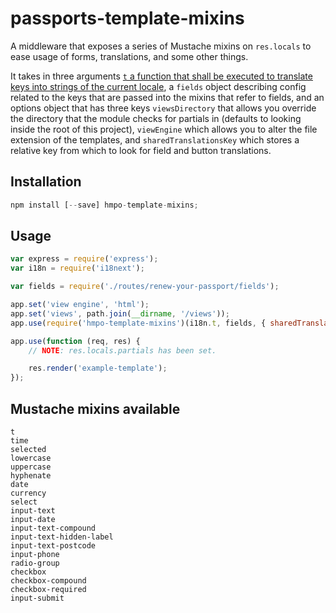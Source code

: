 # passports-template-mixins
A middleware that exposes a series of Mustache mixins on `res.locals` to ease usage of forms, translations, and some other things.

It takes in three arguments [`t` a function that shall be executed to translate keys into strings of the current locale](https://github.com/i18next/i18next-node), a `fields` object describing config related to the keys that are passed into the mixins that refer to fields, and an options object that has three keys `viewsDirectory` that allows you override the directory that the module checks for partials in (defaults to looking inside the root of this project), `viewEngine` which allows you to alter the file extension of the templates, and `sharedTranslationsKey` which stores a relative key from which to look for field and button translations.

## Installation

```javascript
npm install [--save] hmpo-template-mixins;
```

## Usage

```javascript
var express = require('express');
var i18n = require('i18next');

var fields = require('./routes/renew-your-passport/fields');

app.set('view engine', 'html');
app.set('views', path.join(__dirname, '/views'));
app.use(require('hmpo-template-mixins')(i18n.t, fields, { sharedTranslationsKey: 'passport.renew' }));

app.use(function (req, res) {
    // NOTE: res.locals.partials has been set.

    res.render('example-template');
});
```

## Mustache mixins available

```
t
time
selected
lowercase
uppercase
hyphenate
date
currency
select
input-text
input-date
input-text-compound
input-text-hidden-label
input-text-postcode
input-phone
radio-group
checkbox
checkbox-compound
checkbox-required
input-submit
```
